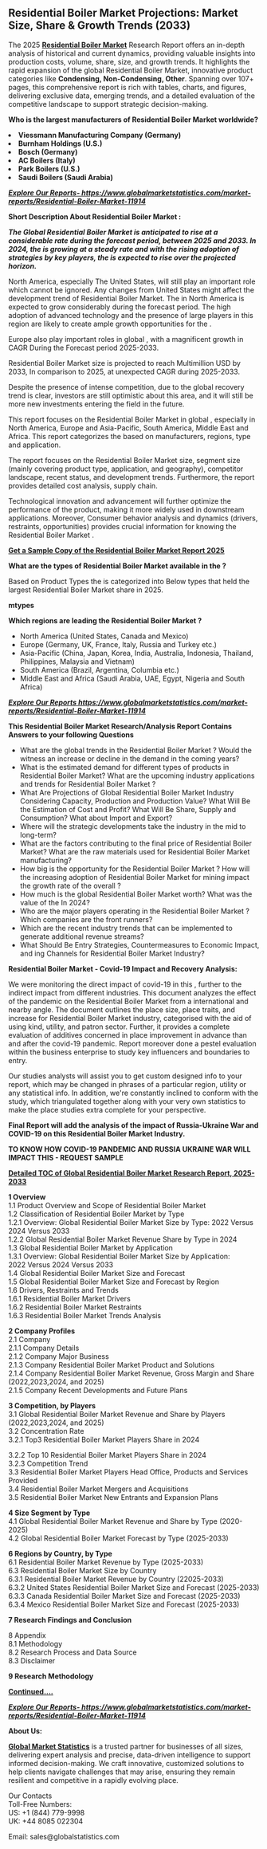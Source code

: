 <h2>Residential Boiler Market Projections: Market Size, Share & Growth Trends (2033)</h2><p>The 2025 <strong><a href="https://www.globalmarketstatistics.com/market-reports/Residential-Boiler-Market-11914">Residential Boiler Market</a></strong> Research Report offers an in-depth analysis of historical and current dynamics, providing valuable insights into production costs, volume, share, size, and growth trends. It highlights the rapid expansion of the global Residential Boiler Market, innovative product categories like <strong>Condensing, Non-Condensing, Other</strong>. Spanning over 107+ pages, this comprehensive report is rich with tables, charts, and figures, delivering exclusive data, emerging trends, and a detailed evaluation of the competitive landscape to support strategic decision-making.</p><p><strong>Who is the largest manufacturers of Residential Boiler Market worldwide?</strong></p><p><strong><li>Viessmann Manufacturing Company (Germany)<li>Burnham Holdings (U.S.)<li>Bosch (Germany)<li>AC Boilers (Italy)<li>Park Boilers (U.S.)<li>Saudi Boilers (Saudi Arabia)</strong></p><p><strong><em><a href="https://www.globalmarketstatistics.com/market-reports/Residential-Boiler-Market-11914">Explore Our Reports-&nbsp;https://www.globalmarketstatistics.com/market-reports/Residential-Boiler-Market-11914</a></em></strong></p><p><strong>Short Description About Residential Boiler Market :</strong></p><p><strong><em>The Global Residential Boiler Market is anticipated to rise at a considerable rate during the forecast period, between 2025 and 2033. In 2024, the is growing at a steady rate and with the rising adoption of strategies by key players, the is expected to rise over the projected horizon.</em></strong></p><p>North America, especially The United States, will still play an important role which cannot be ignored. Any changes from United States might affect the development trend of Residential Boiler Market. The in North America is expected to grow considerably during the forecast period. The high adoption of advanced technology and the presence of large players in this region are likely to create ample growth opportunities for the .</p><p>Europe also play important roles in global , with a magnificent growth in CAGR During the Forecast period 2025-2033.</p><p>Residential Boiler Market size is projected to reach Multimillion USD by 2033, In comparison to 2025, at unexpected CAGR during 2025-2033.</p><p>Despite the presence of intense competition, due to the global recovery trend is clear, investors are still optimistic about this area, and it will still be more new investments entering the field in the future.</p><p>This report focuses on the Residential Boiler Market in global , especially in North America, Europe and Asia-Pacific, South America, Middle East and Africa. This report categorizes the based on manufacturers, regions, type and application.</p><p>The report focuses on the Residential Boiler Market size, segment size (mainly covering product type, application, and geography), competitor landscape, recent status, and development trends. Furthermore, the report provides detailed cost analysis, supply chain.</p><p>Technological innovation and advancement will further optimize the performance of the product, making it more widely used in downstream applications. Moreover, Consumer behavior analysis and dynamics (drivers, restraints, opportunities) provides crucial information for knowing the Residential Boiler Market .</p><p><strong><a href="https://www.globalmarketstatistics.com/market-reports/Residential-Boiler-Market-11914">Get a Sample Copy of the Residential Boiler Market Report 2025</a></strong></p><p><strong>What are the types of Residential Boiler Market available in the ?</strong></p><p>Based on Product Types the is categorized into Below types that held the largest Residential Boiler Market share in 2025.</p><p><strong>mtypes</strong></p><p><strong>Which regions are leading the Residential Boiler Market ?</strong></p><ul><li>North America (United States, Canada and Mexico)</li><li>Europe (Germany, UK, France, Italy, Russia and Turkey etc.)</li><li>Asia-Pacific (China, Japan, Korea, India, Australia, Indonesia, Thailand, Philippines, Malaysia and Vietnam)</li><li>South America (Brazil, Argentina, Columbia etc.)</li><li>Middle East and Africa (Saudi Arabia, UAE, Egypt, Nigeria and South Africa)</li></ul><p><strong><em><a href="https://www.globalmarketstatistics.com/market-reports/Residential-Boiler-Market-11914">Explore Our Reports https://www.globalmarketstatistics.com/market-reports/Residential-Boiler-Market-11914</a></em></strong></p><p><strong>This Residential Boiler Market Research/Analysis Report Contains Answers to your following Questions</strong></p><ul><li>What are the global trends in the Residential Boiler Market ? Would the witness an increase or decline in the demand in the coming years?</li><li>What is the estimated demand for different types of products in Residential Boiler Market? What are the upcoming industry applications and trends for Residential Boiler Market ?</li><li>What Are Projections of Global Residential Boiler Market Industry Considering Capacity, Production and Production Value? What Will Be the Estimation of Cost and Profit? What Will Be Share, Supply and Consumption? What about Import and Export?</li><li>Where will the strategic developments take the industry in the mid to long-term?</li><li>What are the factors contributing to the final price of Residential Boiler Market? What are the raw materials used for Residential Boiler Market manufacturing?</li><li>How big is the opportunity for the Residential Boiler Market ? How will the increasing adoption of Residential Boiler Market for mining impact the growth rate of the overall ?</li><li>How much is the global Residential Boiler Market worth? What was the value of the In 2024?</li><li>Who are the major players operating in the Residential Boiler Market ? Which companies are the front runners?</li><li>Which are the recent industry trends that can be implemented to generate additional revenue streams?</li><li>What Should Be Entry Strategies, Countermeasures to Economic Impact, and ing Channels for Residential Boiler Market Industry?</li></ul><p><strong>Residential Boiler Market - Covid-19 Impact and Recovery Analysis:</strong></p><p>We were monitoring the direct impact of covid-19 in this , further to the indirect impact from different industries. This document analyzes the effect of the pandemic on the Residential Boiler Market from a international and nearby angle. The document outlines the place size, place traits, and increase for Residential Boiler Market industry, categorised with the aid of using kind, utility, and patron sector. Further, it provides a complete evaluation of additives concerned in place improvement in advance than and after the covid-19 pandemic. Report moreover done a pestel evaluation within the business enterprise to study key influencers and boundaries to entry.</p><p>Our studies analysts will assist you to get custom designed info to your report, which may be changed in phrases of a particular region, utility or any statistical info. In addition, we're constantly inclined to conform with the study, which triangulated together along with your very own statistics to make the place studies extra complete for your perspective.</p><p><strong>Final Report will add the analysis of the impact of Russia-Ukraine War and COVID-19 on this Residential Boiler Market Industry.</strong></p><p><strong>TO KNOW HOW COVID-19 PANDEMIC AND RUSSIA UKRAINE WAR WILL IMPACT THIS - REQUEST SAMPLE</strong></p><p><strong><a href="https://www.globalmarketstatistics.com/market-reports/Residential-Boiler-Market-11914">Detailed TOC of Global Residential Boiler Market Research Report, 2025-2033</a></strong></p><p><strong>1 Overview</strong><br /> 1.1 Product Overview and Scope of Residential Boiler Market<br /> 1.2 Classification of Residential Boiler Market by Type<br /> 1.2.1 Overview: Global Residential Boiler Market Size by Type: 2022 Versus 2024 Versus 2033<br /> 1.2.2 Global Residential Boiler Market Revenue Share by Type in 2024<br /> 1.3 Global Residential Boiler Market by Application<br /> 1.3.1 Overview: Global Residential Boiler Market Size by Application: 2022&nbsp;Versus 2024 Versus 2033<br /> 1.4 Global Residential Boiler Market Size and Forecast<br /> 1.5 Global Residential Boiler Market Size and Forecast by Region<br /> 1.6 Drivers, Restraints and Trends<br /> 1.6.1 Residential Boiler Market Drivers<br /> 1.6.2 Residential Boiler Market Restraints<br /> 1.6.3 Residential Boiler Market Trends Analysis</p><p><strong>2 Company Profiles</strong><br /> 2.1 Company<br /> 2.1.1 Company Details<br /> 2.1.2 Company Major Business<br /> 2.1.3 Company Residential Boiler Market Product and Solutions<br /> 2.1.4 Company Residential Boiler Market Revenue, Gross Margin and Share (2022,2023,2024, and 2025)<br /> 2.1.5 Company Recent Developments and Future Plans</p><p><strong>3 Competition, by Players</strong><br /> 3.1 Global Residential Boiler Market Revenue and Share by Players (2022,2023,2024, and 2025)<br /> 3.2 Concentration Rate<br /> 3.2.1 Top3 Residential Boiler Market Players Share in 2024</p><p>3.2.2 Top 10 Residential Boiler Market Players Share in 2024<br /> 3.2.3 Competition Trend<br /> 3.3 Residential Boiler Market Players Head Office, Products and Services Provided<br /> 3.4 Residential Boiler Market Mergers and Acquisitions<br /> 3.5 Residential Boiler Market New Entrants and Expansion Plans</p><p><strong>4 Size Segment by Type</strong><br /> 4.1 Global Residential Boiler Market Revenue and Share by Type (2020-2025)<br /> 4.2 Global Residential Boiler Market Forecast by Type (2025-2033)</p><p><strong>6 Regions by Country, by Type</strong><br /> 6.1 Residential Boiler Market Revenue by Type (2025-2033)<br /> 6.3 Residential Boiler Market Size by Country<br /> 6.3.1 Residential Boiler Market Revenue by Country (22025-2033)<br /> 6.3.2 United States Residential Boiler Market Size and Forecast (2025-2033)<br /> 6.3.3 Canada Residential Boiler Market Size and Forecast (2025-2033)<br /> 6.3.4 Mexico Residential Boiler Market Size and Forecast (2025-2033)</p><p><strong>7 Research Findings and Conclusion</strong></p><p>8 Appendix<br /> 8.1 Methodology<br /> 8.2 Research Process and Data Source<br /> 8.3 Disclaimer</p><p><strong>9 Research Methodology</strong></p><p><strong><a href="https://www.globalmarketstatistics.com/market-reports/Residential-Boiler-Market-11914">Continued&hellip;.</a></strong></p><p><strong><em><a href="https://www.globalmarketstatistics.com/market-reports/Residential-Boiler-Market-11914">Explore Our Reports-&nbsp;https://www.globalmarketstatistics.com/market-reports/Residential-Boiler-Market-11914</a></em></strong></p><p><strong>About Us:</strong></p><p><strong><a href="https://www.globalmarketstatistics.com/">Global Market Statistics</a></strong> is a trusted partner for businesses of all sizes, delivering expert analysis and precise, data-driven intelligence to support informed decision-making. We craft innovative, customized solutions to help clients navigate challenges that may arise, ensuring they remain resilient and competitive in a rapidly evolving place.</p><p>Our Contacts<br /> Toll-Free Numbers:<br /> US: +1 (844) 779-9998<br /> UK: +44 8085 022304</p><p>Email: sales@globalstatistics.com</p>
